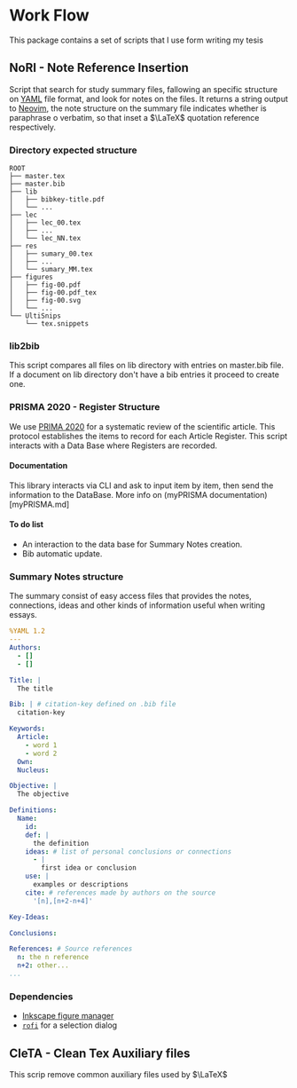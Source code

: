 # Work Flow

This package contains a set of scripts that I use form writing my tesis


## NoRI - Note Reference Insertion

Script that search for study summary files, fallowing an specific structure
on [YAML](https://yaml.org/) file format, and look for notes on the files.
It returns a string output to [Neovim](https://neovim.io/), the note structure
on the summary file indicates whether is paraphrase o verbatim, so that inset
a $\LaTeX$ quotation reference respectively.

### Directory expected structure

```
ROOT
├── master.tex
├── master.bib
├── lib
│   ├── bibkey-title.pdf
│   └── ...
├── lec
│   ├── lec_00.tex
│   ├── ...
│   └── lec_NN.tex
├── res
│   ├── sumary_00.tex
│   ├── ...
│   └── sumary_MM.tex
├── figures
│   ├── fig-00.pdf
│   ├── fig-00.pdf_tex
│   ├── fig-00.svg
│   └── ...
└── UltiSnips
    └── tex.snippets
```

### lib2bib

This script compares all files on lib directory with entries
on master.bib file. If a document on lib directory don't 
have a bib entries it proceed to create one.

### PRISMA 2020 - Register Structure

We use [PRIMA 2020](http://www.prisma-statement.org) for a
systematic review of the scientific article. This protocol
establishes the items to record for each Article Register.
This script interacts with a Data Base where Registers are
recorded.

#### Documentation

This library interacts via CLI and ask to input item by item,
then send the information to the DataBase. More info on (myPRISMA documentation)[myPRISMA.md]

#### To do list

- An interaction to the data base for Summary Notes creation.
- Bib automatic update.

### Summary Notes structure

The summary consist of easy access files that provides the 
notes, connections, ideas and other kinds of information
useful when writing essays.

```yaml
%YAML 1.2
---
Authors:
  - []
  - []

Title: |
  The title

Bib: | # citation-key defined on .bib file
  citation-key 

Keywords:
  Article:
    - word 1
    - word 2
  Own:
  Nucleus:

Objective: |
  The objective

Definitions:
  Name:
    id: 
    def: |
      the definition
    ideas: # list of personal conclusions or connections
      - |
        first idea or conclusion
    use: |
      examples or descriptions
    cite: # references made by authors on the source
      '[n],[n+2-n+4]'

Key-Ideas:

Conclusions:

References: # Source references 
  n: the n reference
  n+2: other...
...
```

### Dependencies

* [Inkscape figure manager](https://github.com/gillescastel/latex-snippets)
* [`rofi`](https://github.com/davatorium/rofi) for a selection dialog

## CleTA - Clean Tex Auxiliary files

This scrip remove common auxiliary files used by $\LaTeX$




